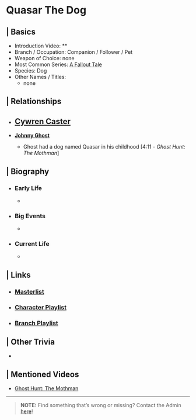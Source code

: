 # Quasar The Dog


## | Basics  
- Introduction Video: **  
- Branch / Occupation: Companion / Follower / Pet  
- Weapon of Choice: none  
- Most Common Series: [A Fallout Tale](6.Series/Tale_Series.html)  
- Species: Dog  
- Other Names / Titles:   
  - none   


## | Relationships  
- [**Cywren Caster**]()
  -  

- [**Johnny Ghost**](5.Characters/Johnny_Ghost.html)  
  - Ghost had a dog named Quasar in his childhood \[4:11 - *Ghost Hunt: The Mothman*]


## | Biography  
- ### Early Life  
  -   
- ### Big Events  
  -   
- ### Current Life  
  -   

 
## | Links  
- ### [Masterlist]()  
- ### [Character Playlist]()  
- ### [Branch Playlist]()  


## | Other Trivia  
-   

## | Mentioned Videos
- [Ghost Hunt: The Mothman](https://youtu.be/np-IMVWwpEs)

----

> **NOTE:** Find something that’s wrong or missing? Contact the Admin [here](chapter_2.html)!